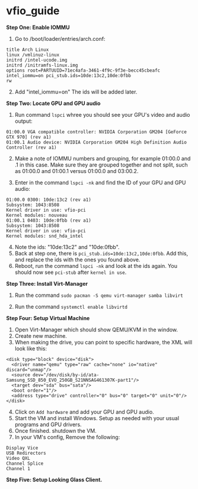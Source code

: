 # vfio_guide

**Step One: Enable IOMMU**

1. Go to /boot/loader/entries/arch.conf:
```
title Arch Linux
linux /vmlinuz-linux
initrd /intel-ucode.img
initrd /initramfs-linux.img
options root=PARTUUID=71ec4afa-3461-4f9c-9f3e-becc45cbeafc intel_iommu=on pci_stub.ids=10de:13c2,10de:0fbb
rw
```
2. Add "intel_iommu=on" The ids will be added later.

**Step Two: Locate GPU and GPU audio**

1. Run command `lspci` whree you should see your GPU's video and audio output:
```
01:00.0 VGA compatible controller: NVIDIA Corporation GM204 [GeForce GTX 970] (rev a1)
01:00.1 Audio device: NVIDIA Corporation GM204 High Definition Audio Controller (rev a1)
```
2. Make a note of IOMMU numbers and grouping, for example 01:00.0 and .1 in this case. Make sure they are grouped together and not split, such as 01:00.0 and 01:00.1 versus 01:00.0 and 03:00.2.

3. Enter in the command `lspci -nk` and find the ID of your GPU and GPU audio:
```
01:00.0 0300: 10de:13c2 (rev a1)
Subsystem: 1043:8508
Kernel driver in use: vfio-pci
Kernel modules: nouveau
01:00.1 0403: 10de:0fbb (rev a1)
Subsystem: 1043:8508
Kernel driver in use: vfio-pci
Kernel modules: snd_hda_intel
```
4. Note the ids: "10de:13c2" and "10de:0fbb".
5. Back at step one, there is `pci_stub.ids=10de:13c2,10de:0fbb`. Add this, and replace the ids with the ones you found above.
6. Reboot, run the command `lspci -nk` and look at the ids again. You should now see `pci-stub` after `kernel in use`.

**Step Three: Install Virt-Manager**

1. Run the command `sudo pacman -S qemu virt-manager samba libvirt`

2. Run the command `systemctl enable libvirtd`

**Step Four: Setup Virtual Machine**

1. Open Virt-Manager which should show QEMU/KVM in the window.
2. Create new machine.
3. When making the drive, you can point to specific hardware, the XML will look like this:

```
<disk type="block" device="disk">
  <driver name="qemu" type="raw" cache="none" io="native" discard="unmap"/>
  <source dev="/dev/disk/by-id/ata-Samsung_SSD_850_EVO_250GB_S21NNSAG461307K-part1"/>
  <target dev="sda" bus="sata"/>
  <boot order="1"/>
  <address type="drive" controller="0" bus="0" target="0" unit="0"/>
</disk>
```
4. Click on `Add hardware` and add your GPU and GPU audio.
5. Start the VM and install Windows. Setup as needed with your usual programs and GPU drivers.
6. Once finished. shutdown the VM.
7. In your VM's config, Remove the following:
```
Display Vice
USB Redirectors
Video QXL
Channel Splice
Channel 1
```
**Step Five: Setup Looking Glass Client.**
